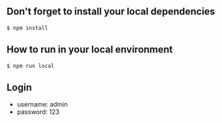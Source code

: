 ## Don't forget to install your local dependencies
```
$ npm install
```

## How to run in your local environment
```
$ npm run local
```
## Login

- username: admin
- password: 123
